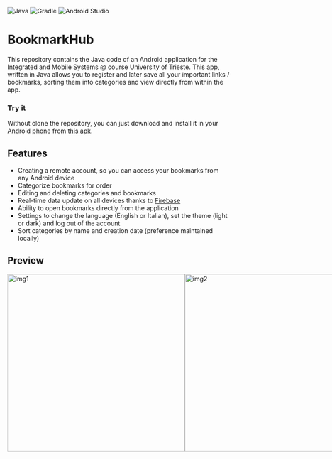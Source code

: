![Java](https://img.shields.io/badge/Java-ED8B00?style=for-the-badge&logo=java&logoColor=white)
![Gradle](https://img.shields.io/badge/gradle-02303A?style=for-the-badge&logo=gradle&logoColor=white)
![Android Studio](https://img.shields.io/badge/Android_Studio-3DDC84?style=for-the-badge&logo=android-studio&logoColor=white)

# BookmarkHub

This repository contains the Java code of an Android application for the Integrated and Mobile Systems @ course
University of Trieste. This app, written in Java allows you to register and later save all your important links /
bookmarks, sorting them into categories and view directly from within the app.

### Try it

Without clone the repository, you can just download and install it in your Android phone from
[this apk](https://github.com/damianoravalico/BookmarkHub/releases).

## Features

- Creating a remote account, so you can access your bookmarks from any Android device
- Categorize bookmarks for order
- Editing and deleting categories and bookmarks
- Real-time data update on all devices thanks to [Firebase](https://console.firebase.google.com)
- Ability to open bookmarks directly from the application
- Settings to change the language (English or Italian), set the theme (light or dark) and log out of the account
- Sort categories by name and creation date (preference maintained locally)

## Preview

<div style="display: flex;">
    <img src="https://drive.google.com/file/d/1gvSgm7rLhwrk3Jm4nB37q0cL1TD9AkrS/view?usp=sharing" alt="img1" width="400"/>
    <img src="https://drive.google.com/file/d/1gFl6HhlMYaiplYUlTpJifr0E6QhP6WJq/view?usp=sharing" alt="img2" width="400"/>
</div>